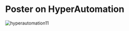 # Poster on HyperAutomation
![hyperautomation11](https://user-images.githubusercontent.com/91419527/158978640-49eecf85-94ef-4615-a83e-7b0feec294c9.png)
